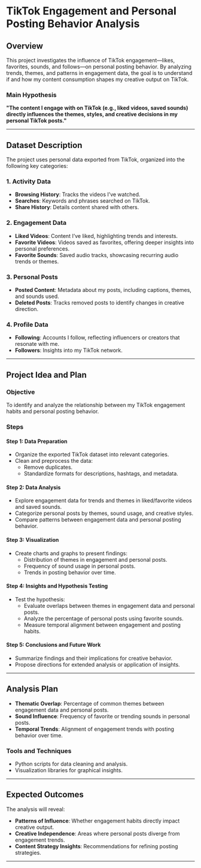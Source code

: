 # TikTok Engagement and Personal Posting Behavior Analysis

## Overview

This project investigates the influence of TikTok engagement—likes, favorites, sounds, and follows—on personal posting behavior. By analyzing trends, themes, and patterns in engagement data, the goal is to understand if and how my content consumption shapes my creative output on TikTok.

### Main Hypothesis

**"The content I engage with on TikTok (e.g., liked videos, saved sounds) directly influences the themes, styles, and creative decisions in my personal TikTok posts."**

---

## Dataset Description

The project uses personal data exported from TikTok, organized into the following key categories:

### 1. **Activity Data**
- **Browsing History**: Tracks the videos I’ve watched.
- **Searches**: Keywords and phrases searched on TikTok.
- **Share History**: Details content shared with others.

### 2. **Engagement Data**
- **Liked Videos**: Content I’ve liked, highlighting trends and interests.
- **Favorite Videos**: Videos saved as favorites, offering deeper insights into personal preferences.
- **Favorite Sounds**: Saved audio tracks, showcasing recurring audio trends or themes.

### 3. **Personal Posts**
- **Posted Content**: Metadata about my posts, including captions, themes, and sounds used.
- **Deleted Posts**: Tracks removed posts to identify changes in creative direction.

### 4. **Profile Data**
- **Following**: Accounts I follow, reflecting influencers or creators that resonate with me.
- **Followers**: Insights into my TikTok network.


---

## Project Idea and Plan

### Objective
To identify and analyze the relationship between my TikTok engagement habits and personal posting behavior.

### Steps

#### Step 1: Data Preparation
- Organize the exported TikTok dataset into relevant categories.
- Clean and preprocess the data:
  - Remove duplicates.
  - Standardize formats for descriptions, hashtags, and metadata.

#### Step 2: Data Analysis
- Explore engagement data for trends and themes in liked/favorite videos and saved sounds.
- Categorize personal posts by themes, sound usage, and creative styles.
- Compare patterns between engagement data and personal posting behavior.

#### Step 3: Visualization
- Create charts and graphs to present findings:
  - Distribution of themes in engagement and personal posts.
  - Frequency of sound usage in personal posts.
  - Trends in posting behavior over time.

#### Step 4: Insights and Hypothesis Testing
- Test the hypothesis:
  - Evaluate overlaps between themes in engagement data and personal posts.
  - Analyze the percentage of personal posts using favorite sounds.
  - Measure temporal alignment between engagement and posting habits.

#### Step 5: Conclusions and Future Work
- Summarize findings and their implications for creative behavior.
- Propose directions for extended analysis or application of insights.

---

## Analysis Plan

- **Thematic Overlap**: Percentage of common themes between engagement data and personal posts.
- **Sound Influence**: Frequency of favorite or trending sounds in personal posts.
- **Temporal Trends**: Alignment of engagement trends with posting behavior over time.

### Tools and Techniques
- Python scripts for data cleaning and analysis.
- Visualization libraries for graphical insights.

---

## Expected Outcomes

The analysis will reveal:
- **Patterns of Influence**: Whether engagement habits directly impact creative output.
- **Creative Independence**: Areas where personal posts diverge from engagement trends.
- **Content Strategy Insights**: Recommendations for refining posting strategies.

---

